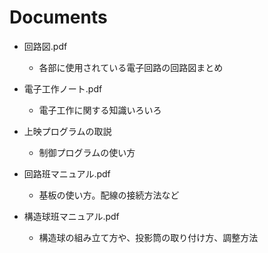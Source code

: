 # Documents

- 回路図.pdf
  - 各部に使用されている電子回路の回路図まとめ

- 電子工作ノート.pdf
  - 電子工作に関する知識いろいろ

- 上映プログラムの取説
  - 制御プログラムの使い方

- 回路班マニュアル.pdf
  - 基板の使い方。配線の接続方法など

- 構造球班マニュアル.pdf
  - 構造球の組み立て方や、投影筒の取り付け方、調整方法

